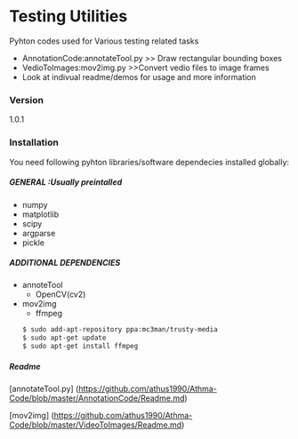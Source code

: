 # Testing Utilities
Pyhton codes used for Various testing related tasks
  - AnnotationCode:annotateTool.py >> Draw rectangular bounding boxes
  - VedioToImages:mov2img.py >>Convert vedio files to image frames
  - Look at indivual readme/demos for usage and more information
### Version
1.0.1

### Installation

You need following pyhton libraries/software dependecies installed globally:

##### GENERAL :Usually preintalled
* numpy
* matplotlib
* scipy
* argparse
* pickle

##### ADDITIONAL DEPENDENCIES
* annoteTool
    * OpenCV(cv2)
* mov2img
    * ffmpeg
    ```sh
    $ sudo add-apt-repository ppa:mc3man/trusty-media
    $ sudo apt-get update 
    $ sudo apt-get install ffmpeg 
    ```

##### Readme
  [annotateTool.py] (https://github.com/athus1990/Athma-Code/blob/master/AnnotationCode/Readme.md)
 
  [mov2img] (https://github.com/athus1990/Athma-Code/blob/master/VideoToImages/Readme.md)



